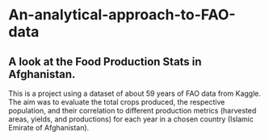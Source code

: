# An-analytical-approach-to-FAO-data


## A look at the Food Production Stats in Afghanistan.


This is a project using a dataset of about 59 years of FAO data from Kaggle. The aim was to evaluate the total crops produced, the respective population, and their correlation to different production metrics (harvested areas, yields, and productions) for each year in a chosen country (Islamic Emirate of Afghanistan).
